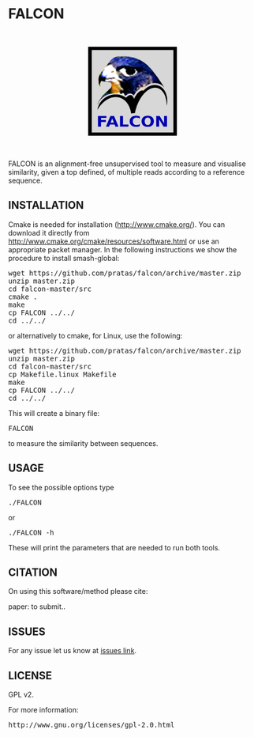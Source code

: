 # FALCON #

<br>
<p align="center"><img src="/logo2.png" 
alt="FALCON" width="180" height="180" border="0" /></p>
<br>

FALCON is an alignment-free unsupervised tool to measure and visualise similarity, given a top defined, of multiple reads according to a reference sequence.

## INSTALLATION ##

Cmake is needed for installation (http://www.cmake.org/). You can download it directly from http://www.cmake.org/cmake/resources/software.html or use an appropriate packet manager. In the following instructions we show the procedure to install smash-global:
<pre>
wget https://github.com/pratas/falcon/archive/master.zip
unzip master.zip
cd falcon-master/src
cmake .
make
cp FALCON ../../
cd ../../
</pre>
or alternatively to cmake, for Linux, use the following:
<pre>
wget https://github.com/pratas/falcon/archive/master.zip
unzip master.zip
cd falcon-master/src
cp Makefile.linux Makefile
make
cp FALCON ../../
cd ../../
</pre>
This will create a binary file: 
<pre>
FALCON 
</pre>
to measure the similarity between sequences.

## USAGE ##

To see the possible options type
<pre>
./FALCON
</pre>
or
<pre>
./FALCON -h
</pre>
These will print the parameters that are needed to run both tools.

## CITATION ##

On using this software/method please cite:

paper: to submit..

## ISSUES ##

For any issue let us know at [issues link](https://github.com/pratas/falcon/issues).

## LICENSE ##

GPL v2.

For more information:
<pre>http://www.gnu.org/licenses/gpl-2.0.html</pre>

